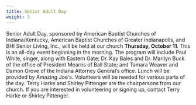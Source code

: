 ```yaml
---
title: Senior Adult Day
weight: 3
---
```


Senior Adult Day, sponsored by American Baptist Churches of Indiana/Kentucky, American Baptist Churches of Greater Indianapolis, and BHI Senior Living, Inc., will be held at our church **Thursday, October 11**. This is an all-day event beginning in the morning. The program will include Paul White, singer, along with Eastern Gate; Dr. Kay Bales and Dr. Marilyn Buck of the office of President Mearns of Ball State; and Tamara Weaver and Damon Grove of the Indiana Attorney General’s office. Lunch will be provided by Amazing Joe's. Volunteers will be needed for various parts of the day. Terry Harke and Shirley Pittenger are the chairpersons from our church. If you are interested in volunteering or signing up, contact  Terry Harke or Shirley Pittenger.